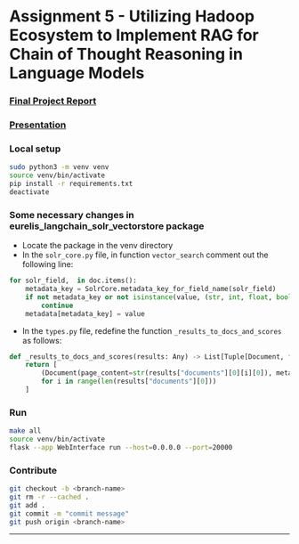 # Assignment 5 - Utilizing Hadoop Ecosystem to Implement RAG for Chain of Thought Reasoning in Language Models

### [Final Project Report](./Utilizing%20Hadoop%20Ecosystem%20to%20Implement%20RAG%20for%20Chain%20of%20Thought%20Reasoning%20in%20Language%20Models.pdf)
### [Presentation](./A5%20PPT.pdf)

### Local setup
```bash
sudo python3 -m venv venv
source venv/bin/activate
pip install -r requirements.txt
deactivate
```

### Some necessary changes in eurelis_langchain_solr_vectorstore package
- Locate the package in the venv directory
- In the `solr_core.py` file, in function `vector_search` comment out the following line:
```python
for solr_field,  in doc.items():
    metadata_key = SolrCore.metadata_key_for_field_name(solr_field)
    if not metadata_key or not isinstance(value, (str, int, float, bool)):
        continue
    metadata[metadata_key] = value
```
- In the `types.py` file, redefine the function `_results_to_docs_and_scores` as follows:
```python
def _results_to_docs_and_scores(results: Any) -> List[Tuple[Document, float]]:
    return [
        (Document(page_content=str(results["documents"][0][i][0]), metadata=results["metadatas"][0][i] or {}), results["distances"][0][i])
        for i in range(len(results["documents"][0]))
    ]
```
### Run
```bash
make all
source venv/bin/activate
flask --app WebInterface run --host=0.0.0.0 --port=20000
```

### Contribute
```bash
git checkout -b <branch-name>
git rm -r --cached .
git add .
git commit -m "commit message"
git push origin <branch-name>
```
***